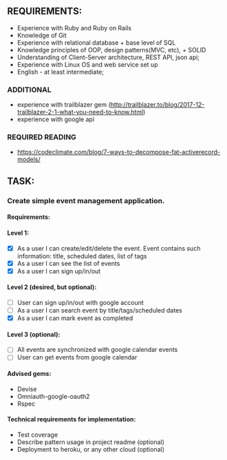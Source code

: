 ## REQUIREMENTS:
- Experience with  Ruby and Ruby on Rails
- Knowledge of Git
- Experience with relational database + base level of SQL
- Knowledge principles of OOP, design patterns(MVC, etc), + SOLID 
- Understanding of Client-Server architecture, RESТ API, json api;
- Experience with Linux OS and web service set up
- English - at least intermediate;

### ADDITIONAL
- experience with trailblazer gem (http://trailblazer.to/blog/2017-12-trailblazer-2-1-what-you-need-to-know.html)
- experience with google api

### REQUIRED READING
- https://codeclimate.com/blog/7-ways-to-decompose-fat-activerecord-models/

## TASK:
### Create simple event management application.
#### Requirements: 
#### Level 1:
- [x] As a user I can create/edit/delete the event. Event contains such information: title, scheduled dates, list of tags
- [x] As a user I can see the list of events
- [x] As a user I can sign up/in/out 
#### Level 2 (desired, but optional):
- [ ] User can sign up/in/out with google account
- [ ] As a user I can search event by title/tags/scheduled dates
- [x] As a user I can mark event as completed 
#### Level 3 (optional):
- [ ] All events are synchronized with google calendar events
- [ ] User can get events from google calendar

#### Advised gems:
- Devise
- Omniauth-google-oauth2
- Rspec

#### Technical requirements for implementation:
- Test coverage
- Describe pattern usage in project readme (optional)
- Deployment to heroku, or any other cloud (optional)